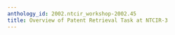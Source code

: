 ```yaml
---
anthology_id: 2002.ntcir_workshop-2002.45
title: Overview of Patent Retrieval Task at NTCIR-3
---
```

